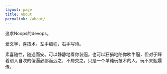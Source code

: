 ```yaml
---
layout: page
title: About
permalink: /about/
---
```


追求Noops的devops。

爱文学，喜技术。左手编程，右手写诗。

素喜随性，随遇而安。可以静静地看你装逼，也可以狂狷地陪你吹牛逼，但对于踩着别人自吹的傻逼必鄙而远之，不屑交之。只是一个单纯玩技术的人，玩不来甄嬛传。
